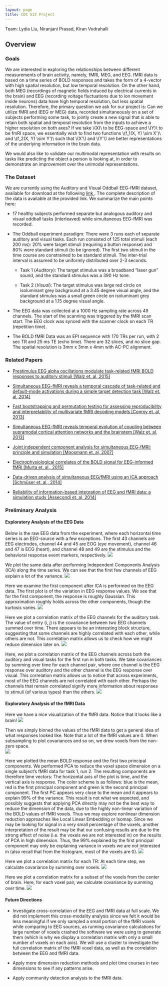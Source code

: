 ```yaml
---
layout: page
title: COS 513 Project
---
```

<p class="message">
Team: Lydia Liu, Niranjani Prasad, Kiran Vodrahalli
</p>


## Overview


### Goals

We are interested in exploring the relationships between different measurements of brain activity, namely, fMRI, MEG, and EEG. fMRI data is based on a time series of BOLD responses and takes the form of a 4-vector with high spatial resolution, but low temporal resolution. On the other hand, both MEG (recordings of magnetic fields induced by electrical currents in the brain) and EEG (recording voltage fluctuations due to ion movement inside neurons) data have high temporal resolution, but less spatial resolution. Therefore, the primary question we ask for our project is: Can we utilize fMRI and (EEG or MEG) data, recorded simultaneously on a set of subjects performing some task, to jointly create a new signal that is able to retain both spatial and temporal resolution from the inputs to achieve a higher resolution on both axes?
If we take \\(X)\\ to be EEG-space and \\(Y)\\ to be fmRI space, we essentially wish to find two functions \\(f_1(X, Y) \sim X')\\ and \\(f_2(X, Y) \sim Y')\\ such that \\(X'\\) and \\(Y'\\) are better representations of the underlying information in the brain data. 

We would also like to validate our multimodal representation with results on tasks like predicting the object a person is looking at, in order to demonstrate an improvement over the unimodal representations.


### The Dataset

We are currently using the Auditory and Visual Oddball EEG-fMRI dataset, available for download at the following <a href= "https://openfmri.org/dataset/ds000116" title= "https://openfmri.org/dataset/ds000116"> link </a>. The complete description of the data is available at the provided link. We summarize the main points here: 

- 17 healthy subjects performed separate but analogous auditory and visual oddball tasks (interleaved) while simultaneous EEG-fMRI was recorded.  

- The Oddball experiment paradigm: There were 3 runs each of separate auditory and visual tasks. Each run consisted of 125 total stimuli (each 200 ms): 20% were target stimuli (requiring a button response) and 80% were standard stimuli (to be ignored). The first two stimuli in the time course are constrained to be standard stimuli. The inter-trial interval is assumed to be uniformly distributed over 2-3 seconds.

	- Task 1 (*Auditory*): The target stimulus was a broadband “laser gun” sound, and the standard stimulus was a 390 Hz tone.

	- Task 2 (*Visual*): The target stimulus was large red circle on isoluminant grey background at a 3.45 degree visual angle, and the standard stimulus was a small green circle on isoluminant grey background at a 1.15 degree visual angle.

- The EEG data was collected at a 1000 Hz sampling rate across 49 channels. The start of the scanning was triggered by the fMRI scan start. The EEG clock was synced with the scanner clock on each TR (repetition time).

- The BOLD fMRI Data was an EPI sequence with 170 TRs per run, with 2 sec TR and 25 ms TE (echo time). There are 32 slices, and no slice gap. The spatial resolution is 3mm x 3mm x 4mm with AC-PC alignment.


### Related Papers

- <a href= "http://www.ncbi.nlm.nih.gov/pubmed/25797833" title= "[walz2015]"> Prestimulus EEG alpha oscillations modulate task-related fMRI BOLD responses to auditory stimuli [Walz et. al, 2015]</a>

- <a href= "http://www.ncbi.nlm.nih.gov/pubmed/23962956" title= "[walz2014]"> Simultaneous EEG-fMRI reveals a temporal cascade of task-related and default-mode activations during a simple target detection task [Walz et. al, 2014]</a>

- <a href= "http://www.ncbi.nlm.nih.gov/pubmed/24244465" title= "[conroy2013]"> Fast bootstrapping and permutation testing for assessing reproducibility and interpretability of multivariate fMRI decoding models [Conroy et. al, 2013]</a>

- <a href= "http://www.ncbi.nlm.nih.gov/pubmed/24305817" title= "[walz2013]"> Simultaneous EEG-fMRI reveals temporal evolution of coupling between supramodal cortical attention networks and the brainstem [Walz et. al, 2013]</a>

- <a href= "http://www.ncbi.nlm.nih.gov/pubmed/17688965" title= "[moosmann2007]"> Joint independent component analysis for simultaneous EEG-fMRI: principle and simulation [Moosmann et. al, 2007]</a>

- <a href= "http://onlinelibrary.wiley.com/doi/10.1002/hbm.22623/abstract" title= "[murta2015]"> Electrophysiological correlates of the BOLD signal for EEG-informed fMRI [Murta et. al., 2015] </a>

- <a href= "http://journal.frontiersin.org/article/10.3389/fnins.2014.00175/abstract" title= "[schmuser2014]"> Data-driven analysis of simultaneous EEG/fMRI using an ICA approach [Schmüser et. al., 2014] </a>

- <a href= "http://www.ncbi.nlm.nih.gov/pubmed/25514112" title= "[assecondi2014]"> Reliability of information-based integration of EEG and fMRI data: a simulation study [Assecondi et. al, 2014]</a>

### Preliminary Analysis

#### Exploratory Analysis of the EEG Data

Below is the raw EEG data from the experiment, where each horizontal time series is an EEG-source with a few exceptions. The first 43 channels are EEG electrodes, channel 44 and 45 are EOG (eye movement), channel 46 and 47 is ECG (heart), and channel 48 and 49 are the stimulus and the behavioral response event markers, respectively. 
<img src="{{ site.baseurl }}/projects/cos513/eeg-raw.jpg" />

We plot the same data after performing Independent Components Analysis (ICA) along the time series. We can see that the first few channels of EEG explain a lot of the variance. 
<img src="{{ site.baseurl }}/projects/cos513/eeg-ica.jpg" />

Here we examine the first component after ICA is performed on the EEG data. The first plot is of the variation in EEG response values. We see that for the first component, the response is roughly Gaussian.
This approximation roughly holds across the other components, though the kurtosis varies. 
<img src="{{ site.baseurl }}/projects/cos513/eegICAcompstats.png" />

Here we plot a correlation matrix of the EEG channels for the auditory task. The value of entry (i, j) is the covariance between two EEG channels summed over time. There appears to be an interesting block structure, suggesting that some channels are highly correlated with each other, while others are not. This correlation matrix allows us to check how we might reduce dimension later on.
<img src="{{ site.baseurl }}/projects/cos513/EEGcorr.png" />

Here, we plot a correlation matrix of the EEG channels across both the auditory and visual tasks for the first run in both tasks. We take covariances by summing over time for each channel pair, where one channel is the EEG response over auditory and the other channel is the EEG response over visual. This correlation matrix allows us to notice that across experiments, most of the EEG channels are not correlated with each other. Perhaps the channels that remain correlated signify more information about responses to stimuli (of various types) than the others. 
<img src="{{ site.baseurl }}/projects/cos513/EEGcrossCov.png" />

#### Exploratory Analysis of the fMRI Data

Here we have a nice visualization of the fMRI data. Notice that it looks like a brain!
<img src="{{ site.baseurl }}/projects/cos513/fmri-brain-vis.jpg" />

Then we simply binned the values of the fMRI data to get a general idea of what responses looked like. Note that a lot of the fMRI values are 0. When subsampling to plot covariances and so on, we drew voxels from the non-zero space.  
<img src="{{ site.baseurl }}/projects/cos513/BOLD_hist_s2t1r2.png" />

Here we plotted the mean BOLD response and the first two principal components. 
We performed PCA to reduce the voxel space dimension on a single subject’s fMRI data for task 1, run 2. The resulting components are therefore time vectors: The horizontal axis of the plot is time, and the vertical axis is response. The color scheme is as follows: blue is the mean, red is the first principal component and green is the second principal component. The first PC appears very close to the mean and it appears to explain 99% of the variance. This result is not what we expected, and possibly suggests that applying PCA directly may not be the best way to reduce the dimension of the data, due to the highly non-linear variation of the BOLD values of fMRI voxels. Thus we may explore nonlinear dimension reduction approaches like Local Linear Embedding or Isomap. Since we may be looking for signal in a very small percentage of the voxels, another interpretation of the result may be that our confusing results are due to the strong effect of noise (i.e. the voxels we are not interested in) on the results of PCA in high dimension. Thus, the 99% explained by the first principal component may only be explaining variance in voxels we are not interested in (also recall that from the histogram, most of the voxels are 0).
<img src="{{ site.baseurl }}/projects/cos513/Mean_bold_and_pcs.png" />

Here we plot a correlation matrix for each TR: At each time step, we calculate covariance by summing over voxels. 
<img src="{{ site.baseurl }}/projects/cos513/fmriCorr_time.png" />

Here we plot a correlation matrix for a subset of the voxels from the center of brain. Here, for each voxel pair, we calculate covariance by summing over time. 
<img src="{{ site.baseurl }}/projects/cos513/corr_BOLD_subset_of_voxels.png" />



#### Future Directions

- Investigate cross-correlation of the EEG and fMRI data at full scale. We did not implement this cross-modality analysis since we felt it would be less meaningful if we only sampled a small portion of the fMRI voxels while comparing to EEG sources, as running covariance calculations for large number of voxels crashed the software we were using to generate them (which is why we display a correlation matrix with only a small number of voxels on each axis). We will use a cluster to investigate the full correlation matrix of the fMRI voxel data, as well as the correlation between the EEG and fMRI data. 

- Apply more dimension reduction methods and plot time courses in two dimensions to see if any patterns arise. 

- Apply community detection analysis to the fMRI data. 




